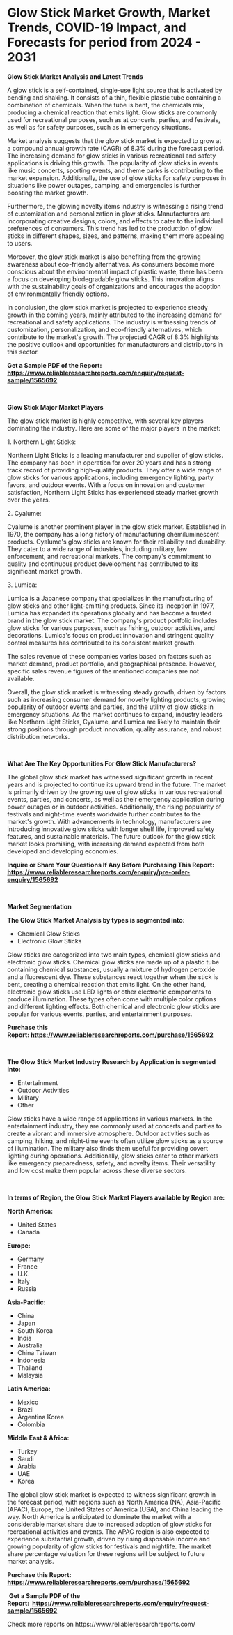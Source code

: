 <p><h1>Glow Stick Market Growth, Market Trends, COVID-19 Impact, and Forecasts for period from 2024 - 2031</h1></p><p><strong>Glow Stick Market Analysis and Latest Trends</strong></p>
<p><p>A glow stick is a self-contained, single-use light source that is activated by bending and shaking. It consists of a thin, flexible plastic tube containing a combination of chemicals. When the tube is bent, the chemicals mix, producing a chemical reaction that emits light. Glow sticks are commonly used for recreational purposes, such as at concerts, parties, and festivals, as well as for safety purposes, such as in emergency situations.</p><p>Market analysis suggests that the glow stick market is expected to grow at a compound annual growth rate (CAGR) of 8.3% during the forecast period. The increasing demand for glow sticks in various recreational and safety applications is driving this growth. The popularity of glow sticks in events like music concerts, sporting events, and theme parks is contributing to the market expansion. Additionally, the use of glow sticks for safety purposes in situations like power outages, camping, and emergencies is further boosting the market growth.</p><p>Furthermore, the glowing novelty items industry is witnessing a rising trend of customization and personalization in glow sticks. Manufacturers are incorporating creative designs, colors, and effects to cater to the individual preferences of consumers. This trend has led to the production of glow sticks in different shapes, sizes, and patterns, making them more appealing to users.</p><p>Moreover, the glow stick market is also benefiting from the growing awareness about eco-friendly alternatives. As consumers become more conscious about the environmental impact of plastic waste, there has been a focus on developing biodegradable glow sticks. This innovation aligns with the sustainability goals of organizations and encourages the adoption of environmentally friendly options.</p><p>In conclusion, the glow stick market is projected to experience steady growth in the coming years, mainly attributed to the increasing demand for recreational and safety applications. The industry is witnessing trends of customization, personalization, and eco-friendly alternatives, which contribute to the market's growth. The projected CAGR of 8.3% highlights the positive outlook and opportunities for manufacturers and distributors in this sector.</p></p>
<p><strong>Get a Sample PDF of the Report:&nbsp; <a href="https://www.reliableresearchreports.com/enquiry/request-sample/1565692">https://www.reliableresearchreports.com/enquiry/request-sample/1565692</a></strong></p>
<p>&nbsp;</p>
<p><strong>Glow Stick Major Market Players</strong></p>
<p><p>The glow stick market is highly competitive, with several key players dominating the industry. Here are some of the major players in the market:</p><p>1. Northern Light Sticks:</p><p>Northern Light Sticks is a leading manufacturer and supplier of glow sticks. The company has been in operation for over 20 years and has a strong track record of providing high-quality products. They offer a wide range of glow sticks for various applications, including emergency lighting, party favors, and outdoor events. With a focus on innovation and customer satisfaction, Northern Light Sticks has experienced steady market growth over the years.</p><p>2. Cyalume:</p><p>Cyalume is another prominent player in the glow stick market. Established in 1970, the company has a long history of manufacturing chemiluminescent products. Cyalume's glow sticks are known for their reliability and durability. They cater to a wide range of industries, including military, law enforcement, and recreational markets. The company's commitment to quality and continuous product development has contributed to its significant market growth.</p><p>3. Lumica:</p><p>Lumica is a Japanese company that specializes in the manufacturing of glow sticks and other light-emitting products. Since its inception in 1977, Lumica has expanded its operations globally and has become a trusted brand in the glow stick market. The company's product portfolio includes glow sticks for various purposes, such as fishing, outdoor activities, and decorations. Lumica's focus on product innovation and stringent quality control measures has contributed to its consistent market growth.</p><p>The sales revenue of these companies varies based on factors such as market demand, product portfolio, and geographical presence. However, specific sales revenue figures of the mentioned companies are not available.</p><p>Overall, the glow stick market is witnessing steady growth, driven by factors such as increasing consumer demand for novelty lighting products, growing popularity of outdoor events and parties, and the utility of glow sticks in emergency situations. As the market continues to expand, industry leaders like Northern Light Sticks, Cyalume, and Lumica are likely to maintain their strong positions through product innovation, quality assurance, and robust distribution networks.</p></p>
<p>&nbsp;</p>
<p><strong>What Are The Key Opportunities For Glow Stick Manufacturers?</strong></p>
<p><p>The global glow stick market has witnessed significant growth in recent years and is projected to continue its upward trend in the future. The market is primarily driven by the growing use of glow sticks in various recreational events, parties, and concerts, as well as their emergency application during power outages or in outdoor activities. Additionally, the rising popularity of festivals and night-time events worldwide further contributes to the market's growth. With advancements in technology, manufacturers are introducing innovative glow sticks with longer shelf life, improved safety features, and sustainable materials. The future outlook for the glow stick market looks promising, with increasing demand expected from both developed and developing economies.</p></p>
<p><strong>Inquire or Share Your Questions If Any Before Purchasing This Report: <a href="https://www.reliableresearchreports.com/enquiry/pre-order-enquiry/1565692">https://www.reliableresearchreports.com/enquiry/pre-order-enquiry/1565692</a></strong></p>
<p>&nbsp;</p>
<p><strong>Market Segmentation</strong></p>
<p><strong>The Glow Stick Market Analysis by types is segmented into:</strong></p>
<p><ul><li>Chemical Glow Sticks</li><li>Electronic Glow Sticks</li></ul></p>
<p><p>Glow sticks are categorized into two main types, chemical glow sticks and electronic glow sticks. Chemical glow sticks are made up of a plastic tube containing chemical substances, usually a mixture of hydrogen peroxide and a fluorescent dye. These substances react together when the stick is bent, creating a chemical reaction that emits light. On the other hand, electronic glow sticks use LED lights or other electronic components to produce illumination. These types often come with multiple color options and different lighting effects. Both chemical and electronic glow sticks are popular for various events, parties, and entertainment purposes.</p></p>
<p><strong>Purchase this Report:&nbsp;<a href="https://www.reliableresearchreports.com/purchase/1565692">https://www.reliableresearchreports.com/purchase/1565692</a></strong></p>
<p>&nbsp;</p>
<p><strong>The Glow Stick Market Industry Research by Application is segmented into:</strong></p>
<p><ul><li>Entertainment</li><li>Outdoor Activities</li><li>Military</li><li>Other</li></ul></p>
<p><p>Glow sticks have a wide range of applications in various markets. In the entertainment industry, they are commonly used at concerts and parties to create a vibrant and immersive atmosphere. Outdoor activities such as camping, hiking, and night-time events often utilize glow sticks as a source of illumination. The military also finds them useful for providing covert lighting during operations. Additionally, glow sticks cater to other markets like emergency preparedness, safety, and novelty items. Their versatility and low cost make them popular across these diverse sectors.</p></p>
<p>&nbsp;</p>
<p><strong>In terms of Region, the Glow Stick Market Players available by Region are:</strong></p>
<p>
    <p> <strong> North America: </strong>
        <ul>
            <li>United States</li>
            <li>Canada</li>
        </ul>
        </p> 
    <p> <strong> Europe: </strong>
        <ul>
            <li>Germany</li>
            <li>France</li>
            <li>U.K.</li>
            <li>Italy</li>
            <li>Russia</li>
        </ul>
        </p> 
    <p> <strong> Asia-Pacific: </strong>
        <ul>
            <li>China</li>
            <li>Japan</li>
            <li>South Korea</li>
            <li>India</li>
            <li>Australia</li>
            <li>China Taiwan</li>
            <li>Indonesia</li>
            <li>Thailand</li>
            <li>Malaysia</li>
        </ul>
        </p> 
    <p> <strong> Latin America: </strong>
        <ul>
            <li>Mexico</li>
            <li>Brazil</li>
            <li>Argentina Korea</li>
            <li>Colombia</li>
        </ul>
        </p> 
    <p> <strong> Middle East & Africa: </strong>
        <ul>
            <li>Turkey</li>
            <li>Saudi</li>
            <li>Arabia</li>
            <li>UAE</li>
            <li>Korea</li>
        </ul>
    </p>
    </p>
<p><p>The global glow stick market is expected to witness significant growth in the forecast period, with regions such as North America (NA), Asia-Pacific (APAC), Europe, the United States of America (USA), and China leading the way. North America is anticipated to dominate the market with a considerable market share due to increased adoption of glow sticks for recreational activities and events. The APAC region is also expected to experience substantial growth, driven by rising disposable income and growing popularity of glow sticks for festivals and nightlife. The market share percentage valuation for these regions will be subject to future market analysis.</p></p>
<p><strong>Purchase this Report: <a href="https://www.reliableresearchreports.com/purchase/1565692">https://www.reliableresearchreports.com/purchase/1565692</a></strong></p>
<p>&nbsp;<strong>Get a Sample PDF of the Report:&nbsp;&nbsp;<a href="https://www.reliableresearchreports.com/enquiry/request-sample/1565692">https://www.reliableresearchreports.com/enquiry/request-sample/1565692</a></strong></p>
<p><strong></strong></p>
<p>Check more reports on https://www.reliableresearchreports.com/</p>